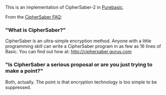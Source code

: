 This is an implementation of CipherSaber-2 in [Purebasic](http://www.purebasic.com).

From the [CipherSaber FAQ](http://ciphersaber.gurus.org/faq.html):

### "What is CipherSaber?"

CipherSaber is an ultra-simple encryption method. Anyone with a little programming skill can write a CipherSaber program in as few as 16 lines of Basic. You can find out how at: http://ciphersaber.gurus.com

### "Is CipherSaber a serious proposal or are you just trying to make a point?"

Both, actually. The point is that encryption technology is too simple to be suppressed. 
